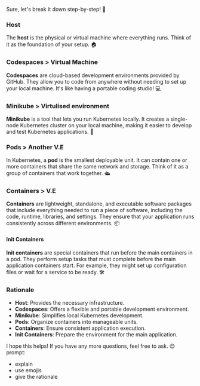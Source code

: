 Sure, let's break it down step-by-step! 🚀

### Host
The **host** is the physical or virtual machine where everything runs. Think of it as the foundation of your setup. 🏠

### Codespaces > Virtual Machine
**Codespaces** are cloud-based development environments provided by GitHub. They allow you to code from anywhere without needing to set up your local machine. It's like having a portable coding studio! 💻

### Minikube > Virtulised environment
**Minikube** is a tool that lets you run Kubernetes locally. It creates a single-node Kubernetes cluster on your local machine, making it easier to develop and test Kubernetes applications. 🐳

### Pods > Another V.E
In Kubernetes, a **pod** is the smallest deployable unit. It can contain one or more containers that share the same network and storage. Think of it as a group of containers that work together. 🛳️

### Containers > V.E
**Containers** are lightweight, standalone, and executable software packages that include everything needed to run a piece of software, including the code, runtime, libraries, and settings. They ensure that your application runs consistently across different environments. 📦

#### Init Containers
**Init containers** are special containers that run before the main containers in a pod. They perform setup tasks that must complete before the main application containers start. For example, they might set up configuration files or wait for a service to be ready. 🛠️

### Rationale
- **Host**: Provides the necessary infrastructure.
- **Codespaces**: Offers a flexible and portable development environment.
- **Minikube**: Simplifies local Kubernetes development.
- **Pods**: Organize containers into manageable units.
- **Containers**: Ensure consistent application execution.
- **Init Containers**: Prepare the environment for the main application.

I hope this helps! If you have any more questions, feel free to ask. 😊
prompt:
- explain
- use emojis
- give the rationale
